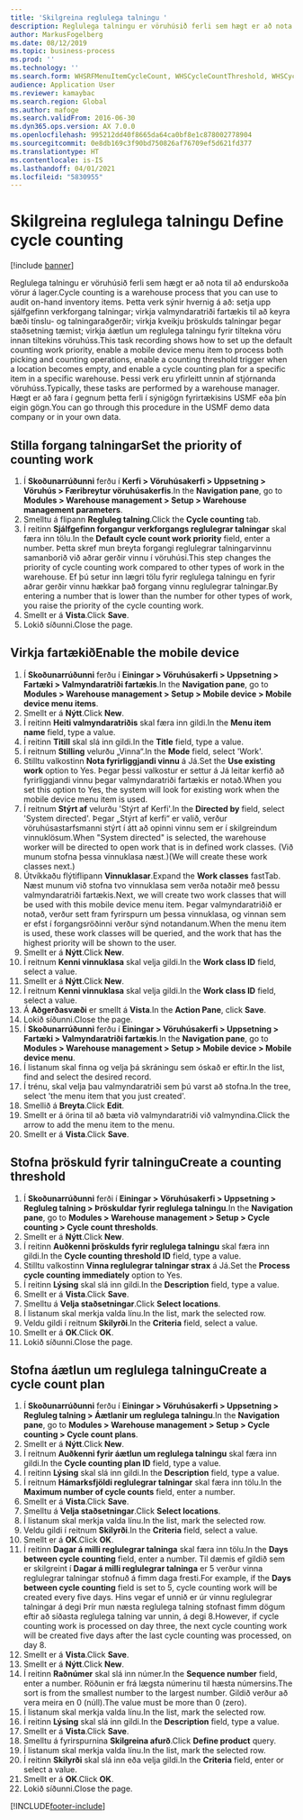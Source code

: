 ```yaml
---
title: 'Skilgreina reglulega talningu '
description: Reglulega talningu er vöruhúsið ferli sem hægt er að nota til að endurskoða vörur á lager.
author: MarkusFogelberg
ms.date: 08/12/2019
ms.topic: business-process
ms.prod: ''
ms.technology: ''
ms.search.form: WHSRFMenuItemCycleCount, WHSCycleCountThreshold, WHSCycleCountPlan, WHSCycleCountPlanListPage, WHSParameters, WHSRFMenu, WHSRFMenuItem
audience: Application User
ms.reviewer: kamaybac
ms.search.region: Global
ms.author: mafoge
ms.search.validFrom: 2016-06-30
ms.dyn365.ops.version: AX 7.0.0
ms.openlocfilehash: 995212dd40f8665da64ca0bf8e1c878002778904
ms.sourcegitcommit: 0e8db169c3f90bd750826af76709ef5d621fd377
ms.translationtype: HT
ms.contentlocale: is-IS
ms.lasthandoff: 04/01/2021
ms.locfileid: "5830955"
---
```

# <a name="define-cycle-counting"></a><span data-ttu-id="ce006-103">Skilgreina reglulega talningu </span><span class="sxs-lookup"><span data-stu-id="ce006-103">Define cycle counting</span></span> 

[!include [banner](../../includes/banner.md)]

<span data-ttu-id="ce006-104">Reglulega talningu er vöruhúsið ferli sem hægt er að nota til að endurskoða vörur á lager.</span><span class="sxs-lookup"><span data-stu-id="ce006-104">Cycle counting is a warehouse process that you can use to audit on-hand inventory items.</span></span> <span data-ttu-id="ce006-105">Þetta verk sýnir hvernig á að: setja upp sjálfgefinn verkforgang talningar; virkja valmyndaratriði fartækis til að keyra bæði tínslu- og talningaraðgerðir; virkja kveikju þröskulds talningar þegar staðsetning tæmist; virkja áætlun um reglulega talningu fyrir tiltekna vöru innan tiltekins vöruhúss.</span><span class="sxs-lookup"><span data-stu-id="ce006-105">This task recording shows how to set up the default counting work priority, enable a mobile device menu item to process both picking and counting operations, enable a counting threshold trigger when a location becomes empty, and enable a cycle counting plan for a specific item in a specific warehouse.</span></span> <span data-ttu-id="ce006-106">Þessi verk eru yfirleitt unnin af stjórnanda vöruhúss.</span><span class="sxs-lookup"><span data-stu-id="ce006-106">Typically, these tasks are performed by a warehouse manager.</span></span> <span data-ttu-id="ce006-107">Hægt er að fara í gegnum þetta ferli í sýnigögn fyrirtækisins USMF eða þín eigin gögn.</span><span class="sxs-lookup"><span data-stu-id="ce006-107">You can go through this procedure in the USMF demo data company or in your own data.</span></span>


## <a name="set-the-priority-of-counting-work"></a><span data-ttu-id="ce006-108">Stilla forgang talningar</span><span class="sxs-lookup"><span data-stu-id="ce006-108">Set the priority of counting work</span></span>
1. <span data-ttu-id="ce006-109">Í **Skoðunarrúðunni** ferðu í **Kerfi > Vöruhúsakerfi > Uppsetning > Vöruhús > Færibreytur vöruhúsakerfis**.</span><span class="sxs-lookup"><span data-stu-id="ce006-109">In the **Navigation pane**, go to **Modules > Warehouse management > Setup > Warehouse management parameters**.</span></span>
2. <span data-ttu-id="ce006-110">Smelltu á flipann **Regluleg talning**.</span><span class="sxs-lookup"><span data-stu-id="ce006-110">Click the **Cycle counting** tab.</span></span>
3. <span data-ttu-id="ce006-111">Í reitinn **Sjálfgefinn forgangur verkforgangs reglulegrar talningar** skal færa inn tölu.</span><span class="sxs-lookup"><span data-stu-id="ce006-111">In the **Default cycle count work priority** field, enter a number.</span></span> <span data-ttu-id="ce006-112">Þetta skref mun breyta forgangi reglulegrar talningarvinnu samanborið við aðrar gerðir vinnu í vöruhúsi.</span><span class="sxs-lookup"><span data-stu-id="ce006-112">This step changes the priority of cycle counting work compared to other types of work in the warehouse.</span></span> <span data-ttu-id="ce006-113">Ef þú setur inn lægri tölu fyrir reglulega talningu en fyrir aðrar gerðir vinnu hækkar það forgang vinnu reglulegrar talningar.</span><span class="sxs-lookup"><span data-stu-id="ce006-113">By entering a number that is lower than the number for other types of work, you raise the priority of the cycle counting work.</span></span>  
4. <span data-ttu-id="ce006-114">Smellt er á **Vista**.</span><span class="sxs-lookup"><span data-stu-id="ce006-114">Click **Save**.</span></span>
5. <span data-ttu-id="ce006-115">Lokið síðunni.</span><span class="sxs-lookup"><span data-stu-id="ce006-115">Close the page.</span></span>

## <a name="enable-the-mobile-device"></a><span data-ttu-id="ce006-116">Virkja fartækið</span><span class="sxs-lookup"><span data-stu-id="ce006-116">Enable the mobile device</span></span>
1. <span data-ttu-id="ce006-117">Í **Skoðunarrúðunni** ferðu í **Einingar > Vöruhúsakerfi > Uppsetning > Fartæki > Valmyndaratriði fartækis**.</span><span class="sxs-lookup"><span data-stu-id="ce006-117">In the **Navigation pane**, go to **Modules > Warehouse management > Setup > Mobile device > Mobile device menu items**.</span></span>
2. <span data-ttu-id="ce006-118">Smellt er á **Nýtt**.</span><span class="sxs-lookup"><span data-stu-id="ce006-118">Click **New**.</span></span>
3. <span data-ttu-id="ce006-119">Í reitinn **Heiti valmyndaratriðis** skal færa inn gildi.</span><span class="sxs-lookup"><span data-stu-id="ce006-119">In the **Menu item name** field, type a value.</span></span>
4. <span data-ttu-id="ce006-120">Í reitinn **Titill** skal slá inn gildi.</span><span class="sxs-lookup"><span data-stu-id="ce006-120">In the **Title** field, type a value.</span></span>
5. <span data-ttu-id="ce006-121">Í reitnum **Stilling** velurðu „Vinna“.</span><span class="sxs-lookup"><span data-stu-id="ce006-121">In the **Mode** field, select 'Work'.</span></span>
6. <span data-ttu-id="ce006-122">Stilltu valkostinn **Nota fyrirliggjandi vinnu** á Já.</span><span class="sxs-lookup"><span data-stu-id="ce006-122">Set the **Use existing work** option to Yes.</span></span> <span data-ttu-id="ce006-123">Þegar þessi valkostur er settur á Já leitar kerfið að fyrirliggjandi vinnu þegar valmyndaratriði fartækis er notað.</span><span class="sxs-lookup"><span data-stu-id="ce006-123">When you set this option to Yes, the system will look for existing work when the mobile device menu item is used.</span></span>  
7. <span data-ttu-id="ce006-124">Í reitnum **Stýrt af** velurðu 'Stýrt af Kerfi'.</span><span class="sxs-lookup"><span data-stu-id="ce006-124">In the **Directed by** field, select 'System directed'.</span></span> <span data-ttu-id="ce006-125">Þegar „Stýrt af kerfi“ er valið, verður vöruhúsastarfsmanni stýrt í átt að opinni vinnu sem er í skilgreindum vinnuklösum.</span><span class="sxs-lookup"><span data-stu-id="ce006-125">When "System directed" is selected, the warehouse worker will be directed to open work that is in defined work classes.</span></span> <span data-ttu-id="ce006-126">(Við munum stofna þessa vinnuklasa næst.)</span><span class="sxs-lookup"><span data-stu-id="ce006-126">(We will create these work classes next.)</span></span>  
8. <span data-ttu-id="ce006-127">Útvíkkaðu flýtiflipann **Vinnuklasar**.</span><span class="sxs-lookup"><span data-stu-id="ce006-127">Expand the **Work classes** fastTab.</span></span> <span data-ttu-id="ce006-128">Næst munum við stofna tvo vinnuklasa sem verða notaðir með þessu valmyndaratriði fartækis.</span><span class="sxs-lookup"><span data-stu-id="ce006-128">Next, we will create two work classes that will be used with this mobile device menu item.</span></span> <span data-ttu-id="ce006-129">Þegar valmyndaratriðið er notað, verður sett fram fyrirspurn um þessa vinnuklasa, og vinnan sem er efst í forgangsröðinni verður sýnd notandanum.</span><span class="sxs-lookup"><span data-stu-id="ce006-129">When the menu item is used, these work classes will be queried, and the work that has the highest priority will be shown to the user.</span></span>  
9. <span data-ttu-id="ce006-130">Smellt er á **Nýtt**.</span><span class="sxs-lookup"><span data-stu-id="ce006-130">Click **New**.</span></span>
10. <span data-ttu-id="ce006-131">Í reitnum **Kenni vinnuklasa** skal velja gildi.</span><span class="sxs-lookup"><span data-stu-id="ce006-131">In the **Work class ID** field, select a value.</span></span>
11. <span data-ttu-id="ce006-132">Smellt er á **Nýtt**.</span><span class="sxs-lookup"><span data-stu-id="ce006-132">Click **New**.</span></span>
12. <span data-ttu-id="ce006-133">Í reitnum **Kenni vinnuklasa** skal velja gildi.</span><span class="sxs-lookup"><span data-stu-id="ce006-133">In the **Work class ID** field, select a value.</span></span>
13. <span data-ttu-id="ce006-134">Á **Aðgerðasvæði** er smellt á **Vista**.</span><span class="sxs-lookup"><span data-stu-id="ce006-134">In the **Action Pane**, click **Save**.</span></span>
14. <span data-ttu-id="ce006-135">Lokið síðunni.</span><span class="sxs-lookup"><span data-stu-id="ce006-135">Close the page.</span></span>
15. <span data-ttu-id="ce006-136">Í **Skoðunarrúðunni** ferðu í **Einingar > Vöruhúsakerfi > Uppsetning > Fartæki > Valmyndaratriði fartækis**.</span><span class="sxs-lookup"><span data-stu-id="ce006-136">In the **Navigation pane**, go to **Modules > Warehouse management > Setup > Mobile device > Mobile device menu**.</span></span>
16. <span data-ttu-id="ce006-137">Í listanum skal finna og velja þá skráningu sem óskað er eftir.</span><span class="sxs-lookup"><span data-stu-id="ce006-137">In the list, find and select the desired record.</span></span>
17. <span data-ttu-id="ce006-138">Í trénu, skal velja þau valmyndaratriði sem þú varst að stofna.</span><span class="sxs-lookup"><span data-stu-id="ce006-138">In the tree, select 'the menu item that you just created'.</span></span>
18. <span data-ttu-id="ce006-139">Smellið á **Breyta**.</span><span class="sxs-lookup"><span data-stu-id="ce006-139">Click **Edit**.</span></span>
19. <span data-ttu-id="ce006-140">Smellt er á örina til að bæta við valmyndaratriði við valmyndina.</span><span class="sxs-lookup"><span data-stu-id="ce006-140">Click the arrow to add the menu item to the menu.</span></span>
20. <span data-ttu-id="ce006-141">Smellt er á **Vista**.</span><span class="sxs-lookup"><span data-stu-id="ce006-141">Click **Save**.</span></span>

## <a name="create-a-counting-threshold"></a><span data-ttu-id="ce006-142">Stofna þröskuld fyrir talningu</span><span class="sxs-lookup"><span data-stu-id="ce006-142">Create a counting threshold</span></span>
1. <span data-ttu-id="ce006-143">Í **Skoðunarrúðunni** ferði í **Einingar > Vöruhúsakerfi > Uppsetning > Regluleg talning > Þröskuldar fyrir reglulega talningu**.</span><span class="sxs-lookup"><span data-stu-id="ce006-143">In the **Navigation pane**, go to **Modules > Warehouse management > Setup > Cycle counting > Cycle count thresholds**.</span></span>
2. <span data-ttu-id="ce006-144">Smellt er á **Nýtt**.</span><span class="sxs-lookup"><span data-stu-id="ce006-144">Click **New**.</span></span>
3. <span data-ttu-id="ce006-145">Í reitinn **Auðkenni þröskulds fyrir reglulega talningu** skal færa inn gildi.</span><span class="sxs-lookup"><span data-stu-id="ce006-145">In the **Cycle counting threshold ID** field, type a value.</span></span>
4. <span data-ttu-id="ce006-146">Stilltu valkostinn **Vinna reglulegrar talningar strax** á Já.</span><span class="sxs-lookup"><span data-stu-id="ce006-146">Set the **Process cycle counting immediately** option to Yes.</span></span>
5. <span data-ttu-id="ce006-147">Í reitinn **Lýsing** skal slá inn gildi.</span><span class="sxs-lookup"><span data-stu-id="ce006-147">In the **Description** field, type a value.</span></span>
6. <span data-ttu-id="ce006-148">Smellt er á **Vista**.</span><span class="sxs-lookup"><span data-stu-id="ce006-148">Click **Save**.</span></span>
7. <span data-ttu-id="ce006-149">Smelltu á **Velja staðsetningar**.</span><span class="sxs-lookup"><span data-stu-id="ce006-149">Click **Select locations**.</span></span>
8. <span data-ttu-id="ce006-150">Í listanum skal merkja valda línu.</span><span class="sxs-lookup"><span data-stu-id="ce006-150">In the list, mark the selected row.</span></span>
9. <span data-ttu-id="ce006-151">Veldu gildi í reitnum **Skilyrði**.</span><span class="sxs-lookup"><span data-stu-id="ce006-151">In the **Criteria** field, select a value.</span></span>
10. <span data-ttu-id="ce006-152">Smellt er á **OK**.</span><span class="sxs-lookup"><span data-stu-id="ce006-152">Click **OK**.</span></span>
11. <span data-ttu-id="ce006-153">Lokið síðunni.</span><span class="sxs-lookup"><span data-stu-id="ce006-153">Close the page.</span></span>

## <a name="create-a-cycle-count-plan"></a><span data-ttu-id="ce006-154">Stofna áætlun um reglulega talningu</span><span class="sxs-lookup"><span data-stu-id="ce006-154">Create a cycle count plan</span></span>
1. <span data-ttu-id="ce006-155">Í **Skoðunarrúðunni** ferðu í **Einingar > Vöruhúsakerfi > Uppsetning > Regluleg talning > Áætlanir um reglulega talningu**.</span><span class="sxs-lookup"><span data-stu-id="ce006-155">In the **Navigation pane**, go to **Modules > Warehouse management > Setup > Cycle counting > Cycle count plans**.</span></span>
2. <span data-ttu-id="ce006-156">Smellt er á **Nýtt**.</span><span class="sxs-lookup"><span data-stu-id="ce006-156">Click **New**.</span></span>
3. <span data-ttu-id="ce006-157">Í reitnum **Auðkenni fyrir áætlun um reglulega talningu** skal færa inn gildi.</span><span class="sxs-lookup"><span data-stu-id="ce006-157">In the **Cycle counting plan ID** field, type a value.</span></span>
4. <span data-ttu-id="ce006-158">Í reitinn **Lýsing** skal slá inn gildi.</span><span class="sxs-lookup"><span data-stu-id="ce006-158">In the **Description** field, type a value.</span></span>
5. <span data-ttu-id="ce006-159">Í reitnum **Hámarksfjöldi reglulegrar talningar** skal færa inn tölu.</span><span class="sxs-lookup"><span data-stu-id="ce006-159">In the **Maximum number of cycle counts** field, enter a number.</span></span>
6. <span data-ttu-id="ce006-160">Smellt er á **Vista**.</span><span class="sxs-lookup"><span data-stu-id="ce006-160">Click **Save**.</span></span>
7. <span data-ttu-id="ce006-161">Smelltu á **Velja staðsetningar**.</span><span class="sxs-lookup"><span data-stu-id="ce006-161">Click **Select locations**.</span></span>
8. <span data-ttu-id="ce006-162">Í listanum skal merkja valda línu.</span><span class="sxs-lookup"><span data-stu-id="ce006-162">In the list, mark the selected row.</span></span>
9. <span data-ttu-id="ce006-163">Veldu gildi í reitnum **Skilyrði**.</span><span class="sxs-lookup"><span data-stu-id="ce006-163">In the **Criteria** field, select a value.</span></span>
10. <span data-ttu-id="ce006-164">Smellt er á **OK**.</span><span class="sxs-lookup"><span data-stu-id="ce006-164">Click **OK**.</span></span>
11. <span data-ttu-id="ce006-165">Í reitinn **Dagar á milli reglulegrar talninga** skal færa inn tölu.</span><span class="sxs-lookup"><span data-stu-id="ce006-165">In the **Days between cycle counting** field, enter a number.</span></span> <span data-ttu-id="ce006-166">Til dæmis ef gildið sem er skilgreint í **Dagar á milli reglulegrar talninga** er 5 verður vinna reglulegrar talningar stofnuð á fimm daga fresti.</span><span class="sxs-lookup"><span data-stu-id="ce006-166">For example, if the **Days between cycle counting** field is set to 5, cycle counting work will be created every five days.</span></span> <span data-ttu-id="ce006-167">Hins vegar ef unnið er úr vinnu reglulegrar talningar á degi Þrír mun næsta reglulega talning stofnast fimm dögum eftir að síðasta reglulega talning var unnin, á degi 8.</span><span class="sxs-lookup"><span data-stu-id="ce006-167">However, if cycle counting work is processed on day three, the next cycle counting work will be created five days after the last cycle counting was processed, on day 8.</span></span>  
12. <span data-ttu-id="ce006-168">Smellt er á **Vista**.</span><span class="sxs-lookup"><span data-stu-id="ce006-168">Click **Save**.</span></span>
13. <span data-ttu-id="ce006-169">Smellt er á **Nýtt**.</span><span class="sxs-lookup"><span data-stu-id="ce006-169">Click **New**.</span></span>
14. <span data-ttu-id="ce006-170">Í reitinn **Raðnúmer** skal slá inn númer.</span><span class="sxs-lookup"><span data-stu-id="ce006-170">In the **Sequence number** field, enter a number.</span></span> <span data-ttu-id="ce006-171">Röðunin er frá lægsta númerinu til hæsta númersins.</span><span class="sxs-lookup"><span data-stu-id="ce006-171">The sort is from the smallest number to the largest number.</span></span> <span data-ttu-id="ce006-172">Gildið verður að vera meira en 0 (núll).</span><span class="sxs-lookup"><span data-stu-id="ce006-172">The value must be more than 0 (zero).</span></span>  
15. <span data-ttu-id="ce006-173">Í listanum skal merkja valda línu.</span><span class="sxs-lookup"><span data-stu-id="ce006-173">In the list, mark the selected row.</span></span>
16. <span data-ttu-id="ce006-174">Í reitinn **Lýsing** skal slá inn gildi.</span><span class="sxs-lookup"><span data-stu-id="ce006-174">In the **Description** field, type a value.</span></span>
17. <span data-ttu-id="ce006-175">Smellt er á **Vista**.</span><span class="sxs-lookup"><span data-stu-id="ce006-175">Click **Save**.</span></span>
18. <span data-ttu-id="ce006-176">Smelltu á fyrirspurnina **Skilgreina afurð**.</span><span class="sxs-lookup"><span data-stu-id="ce006-176">Click **Define product** query.</span></span>
19. <span data-ttu-id="ce006-177">Í listanum skal merkja valda línu.</span><span class="sxs-lookup"><span data-stu-id="ce006-177">In the list, mark the selected row.</span></span>
20. <span data-ttu-id="ce006-178">Í reitinn **Skilyrði** skal slá inn eða velja gildi.</span><span class="sxs-lookup"><span data-stu-id="ce006-178">In the **Criteria** field, enter or select a value.</span></span>
21. <span data-ttu-id="ce006-179">Smellt er á **OK**.</span><span class="sxs-lookup"><span data-stu-id="ce006-179">Click **OK**.</span></span>
22. <span data-ttu-id="ce006-180">Lokið síðunni.</span><span class="sxs-lookup"><span data-stu-id="ce006-180">Close the page.</span></span>



[!INCLUDE[footer-include](../../../includes/footer-banner.md)]